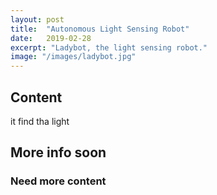 ```yaml
---
layout: post
title:  "Autonomous Light Sensing Robot"
date:   2019-02-28
excerpt: "Ladybot, the light sensing robot."
image: "/images/ladybot.jpg"
---
```


## Content
it find tha light

## More info soon
### Need more content
